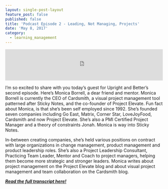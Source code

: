 ```yaml
---
layout: single-post-layout
feature_post: false
published: false
title: 'Podcast Episode 2 - Leading, Not Managing, Projects'
date: 'May 8, 2017'
category:
  - learning_management
---
```

<iframe src="https://www.podbean.com/media/player/n28ug-6a94e0?from=yiiadmin&skin=1&btn-skin=104&share=1&fonts=Helvetica&auto=0&download=0&rtl=0" height="100" width="100%" frameborder="0" scrolling="no" data-name="pb-iframe-player"></iframe>

I’m so excited to share with you today’s guest for Upright and Better’s second episode. Here’s Monica Borrell, a dear friend and mentor. Monica Borrell is currently the CEO of Cardsmith, a visual project management tool patterned after Sticky Notes, and the co-founder of Project Elevate. Fun fact about Monica, is that she’s been self employed since 1992. She’s founded seven companies including Go East, Matrix, Corner Star, LoveJoyFood, Cardsmith and now Project Elevate. She’s also a PMI Certified Project Manager and a theory of constraints Jonah. Monica is way into Sticky Notes.

In-between creating companies, she’s held various positions on contract with large organizations in change management, product management and product leadership roles. She’s also a Project Leadership Consultant, Practicing Team Leader, Mentor and Coach to project managers, helping them become more strategic and stronger leaders. Monica writes about project management on the Project Elevate blog and about visual project management and team collaboration on the Cardsmith blog.

_**[Read the full transcript here!](http://www.uprightandbetter.com/episode-2-leading-not-managing-projects/)**_